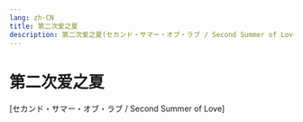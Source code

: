 ```yaml
---
lang: zh-CN
title: 第二次爱之夏
description: 第二次爱之夏(セカンド・サマー・オブ・ラブ / Second Summer of Love)
---
```


# 第二次爱之夏

[セカンド・サマー・オブ・ラブ / Second Summer of Love]
